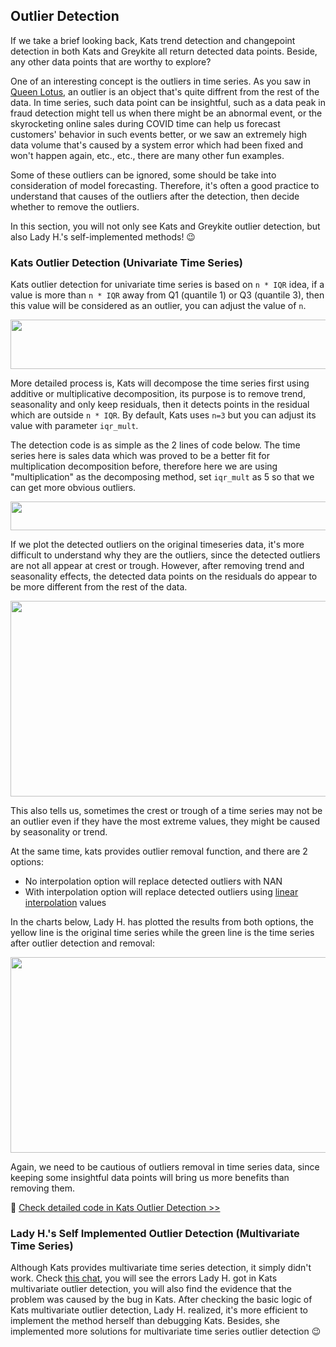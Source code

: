 ## Outlier Detection

If we take a brief looking back, Kats trend detection and changepoint detection in both Kats and Greykite all return detected data points. Beside, any other data points that are worthy to explore?

One of an interesting concept is the outliers in time series. As you saw in [Queen Lotus][1], an outlier is an object that's quite diffrent from the rest of the data. In time series, such data point can be insightful, such as a data peak in fraud detection might tell us when there might be an abnormal event, or the skyrocketing online sales during COVID time can help us forecast customers' behavior in such events better, or we saw an extremely high data volume that's caused by a system error which had been fixed and won't happen again, etc., etc., there are many other fun examples.

Some of these outliers can be ignored, some should be take into consideration of model forecasting. Therefore, it's often a good practice to understand that causes of the outliers after the detection, then decide whether to remove the outliers.

In this section, you will not only see Kats and Greykite outlier detection, but also Lady H.'s self-implemented methods! 😉

### Kats Outlier Detection (Univariate Time Series)

Kats outlier detection for univariate time series is based on `n * IQR` idea, if a value is more than `n * IQR` away from Q1 (quantile 1) or Q3 (quantile 3), then this value will be considered as an outlier, you can adjust the value of `n`.

<p align="left">
<img src="https://github.com/lady-h-world/My_Garden/blob/main/images/Garden_Totem_images/notes/iqr.png" width="766" height="79" />
</p>

More detailed process is, Kats will decompose the time series first using additive or multiplicative decomposition, its purpose is to remove trend, seasonality and only keep residuals, then it detects points in the residual which are outside `n * IQR`. By default, Kats uses `n=3` but you can adjust its value with parameter `iqr_mult`.

The detection code is as simple as the 2 lines of code below. The time series here is sales data which was proved to be a better fit for multiplication decomposition before, therefore here we are using "multiplication" as the decomposing method, set `iqr_mult` as 5 so that we can get more obvious outliers.

<p align="left">
<img src="https://github.com/lady-h-world/My_Garden/blob/main/images/Garden_Totem_images/detection/kats_outlier_code.png" width="686" height="46" />
</p>

If we plot the detected outliers on the original timeseries data, it's more difficult to understand why they are the outliers, since the detected outliers are not all appear at crest or trough. However, after removing trend and seasonality effects, the detected data points on the residuals do appear to be more different from the rest of the data. 

<p align="left">
<img src="https://github.com/lady-h-world/My_Garden/blob/main/images/Garden_Totem_images/detection/kats_outliers.png" width="1203" height="313" />
</p>

This also tells us, sometimes the crest or trough of a time series may not be an outlier even if they have the most extreme values, they might be caused by seasonality or trend.

At the same time, kats provides outlier removal function, and there are 2 options:
* No interpolation option will replace detected outliers with NAN
* With interpolation option will replace detected outliers using [linear interpolation][3] values

In the charts below, Lady H. has plotted the results from both options, the yellow line is the original time series while the green line is the time series after outlier detection and removal:

<p align="left">
<img src="https://github.com/lady-h-world/My_Garden/blob/main/images/Garden_Totem_images/detection/kats_outlier_removal.png" width="1203" height="313" />
</p>

Again, we need to be cautious of outliers removal in time series data, since keeping some insightful data points will bring us more benefits than removing them.

🌻 [Check detailed code in Kats Outlier Detection >>][4]


### Lady H.'s Self Implemented Outlier Detection (Multivariate Time Series)

Although Kats provides multivariate time series detection, it simply didn't work. Check [this chat][2], you will see the errors Lady H. got in Kats multivariate outlier detection, you will also find the evidence that the problem was caused by the bug in Kats. After checking the basic logic of Kats multivariate outlier detection, Lady H. realized, it's more efficient to implement the method herself than debugging Kats. Besides, she implemented more solutions for multivariate time series outlier detection 😉



[1]:https://github.com/lady-h-world/My_Garden/blob/main/reading_pages/the_queen.md
[2]:https://github.com/facebookresearch/Kats/issues/194#event-6385149398
[3]:https://en.wikipedia.org/wiki/Interpolation#Linear_interpolation
[4]:https://github.com/lady-h-world/My_Garden/blob/main/code/yinyang/kats_experiments/kats_detect_outliers.ipynb
